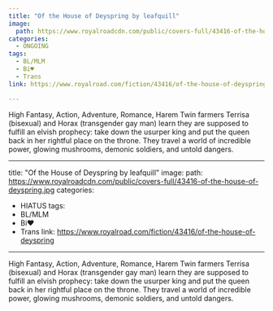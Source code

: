 ```yaml
---
title: "Of the House of Deyspring by leafquill"
image:
  path: https://www.royalroadcdn.com/public/covers-full/43416-of-the-house-of-deyspring.jpg
categories:
  - ONGOING
tags:
  - BL/MLM
  - Bi♥
  - Trans
link: https://www.royalroad.com/fiction/43416/of-the-house-of-deyspring

---
```

High Fantasy, Action, Adventure, Romance, Harem
Twin farmers Terrisa (bisexual) and Horax (transgender gay man) learn they are supposed to fulfill an elvish prophecy: take down the usurper king and put the queen back in her rightful place on the throne. They travel a world of incredible power, glowing mushrooms, demonic soldiers, and untold dangers.

---
title: "Of the House of Deyspring by leafquill"
image:
  path: https://www.royalroadcdn.com/public/covers-full/43416-of-the-house-of-deyspring.jpg
categories:
  - HIATUS
tags:
  - BL/MLM
  - Bi♥
  - Trans
link: https://www.royalroad.com/fiction/43416/of-the-house-of-deyspring

---
High Fantasy, Action, Adventure, Romance, Harem
Twin farmers Terrisa (bisexual) and Horax (transgender gay man) learn they are supposed to fulfill an elvish prophecy: take down the usurper king and put the queen back in her rightful place on the throne. They travel a world of incredible power, glowing mushrooms, demonic soldiers, and untold dangers.

